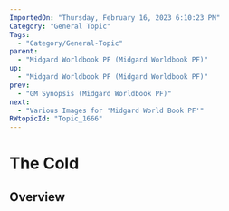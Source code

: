 ```yaml
---
ImportedOn: "Thursday, February 16, 2023 6:10:23 PM"
Category: "General Topic"
Tags:
  - "Category/General-Topic"
parent:
  - "Midgard Worldbook PF (Midgard Worldbook PF)"
up:
  - "Midgard Worldbook PF (Midgard Worldbook PF)"
prev:
  - "GM Synopsis (Midgard Worldbook PF)"
next:
  - "Various Images for 'Midgard World Book PF'"
RWtopicId: "Topic_1666"
---
```

# The Cold
## Overview
